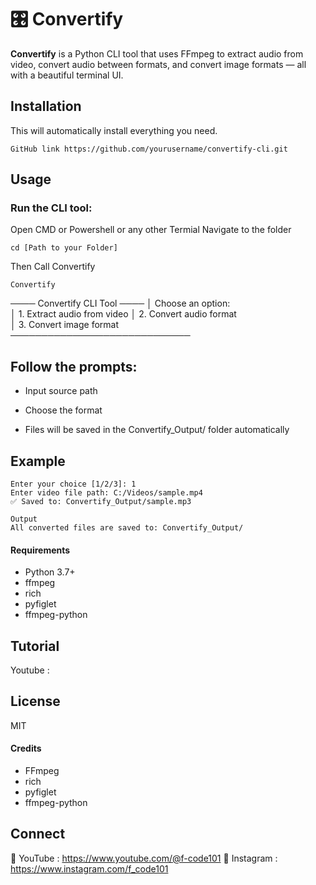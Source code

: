 # 🎛️ Convertify

**Convertify** is a Python CLI tool that uses FFmpeg to extract audio from video, convert audio between formats, and convert image formats — all with a beautiful terminal UI.

## Installation
This will automatically install everything you need.
```
GitHub link https://github.com/yourusername/convertify-cli.git
```

## Usage
### Run the CLI tool:

Open CMD or Powershell or any other Termial
Navigate to the folder 
```
cd [Path to your Folder]
```
Then Call Convertify
```
Convertify
```

──── Convertify CLI Tool ────
│ Choose an option:          
│ 1. Extract audio from video 
│ 2. Convert audio format     
│ 3. Convert image format     
─────────────────────────────

## Follow the prompts:

- Input source path

- Choose the format

- Files will be saved in the Convertify_Output/ folder automatically

## Example
```
Enter your choice [1/2/3]: 1
Enter video file path: C:/Videos/sample.mp4
✅ Saved to: Convertify_Output/sample.mp3

Output
All converted files are saved to: Convertify_Output/
```
#### Requirements
- Python 3.7+
- ffmpeg
- rich
- pyfiglet
- ffmpeg-python

## Tutorial
Youtube : 

## License
MIT

#### Credits
- FFmpeg
- rich
- pyfiglet
- ffmpeg-python

## Connect
💼 YouTube : https://www.youtube.com/@f-code101
📸 Instagram : https://www.instagram.com/f_code101
